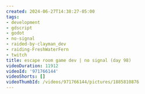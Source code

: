 ```yaml
---
created: 2024-06-27T14:38:27-05:00
tags:
- development
- gdscript
- godot
- no-signal
- raided-by-clayman_dev
- raiding-FreshWaterFern
- twitch
title: escape room game dev | no signal (day 98)
videoDuration: 11912
videoId: '971766144'
videoShorts: []
videoThumbId: /videos/971766144/pictures/1885810876
---
```

